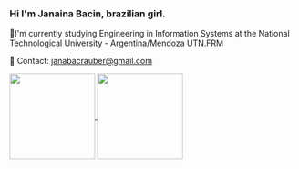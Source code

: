 ### Hi I'm Janaina Bacin, brazilian girl.


🌱I'm currently studying Engineering in Information Systems at the National Technological University - Argentina/Mendoza UTN.FRM

 📧 Contact: janabacrauber@gmail.com

<a href="https://github.com/janaBR30/github-readme-stats">
  <img height=150em align="center" src="https://github-readme-stats.vercel.app/api?username=janaBR30&show_icons=true&theme=tokyonight" />
</a>
<a href="https://github.com/janaBR30/convoychat">
  <img height=150em align="center" src="https://github-readme-stats.vercel.app/api/top-langs?username=janaBR30&layout=compact&langs_count=8&card_width=320&theme=tokyonight" />
</a>
